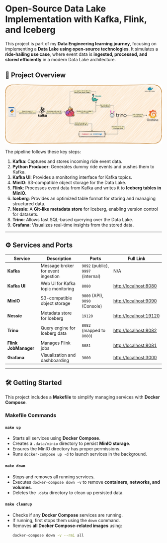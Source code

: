 # Open-Source Data Lake Implementation with Kafka, Flink, and Iceberg

This project is part of my **Data Engineering learning journey**, focusing on implementing a **Data Lake using open-source technologies**. It simulates a **ride-hailing use case**, where event data is **ingested, processed, and stored efficiently** in a modern Data Lake architecture.

## 🚀 Project Overview

![Data Flow](images/flow.png)

The pipeline follows these key steps:
1. **Kafka**: Captures and stores incoming ride event data.
2. **Python Producer**: Generates dummy ride events and pushes them to Kafka.
3. **Kafka UI**: Provides a monitoring interface for Kafka topics.
4. **MinIO**: S3-compatible object storage for the Data Lake.
5. **Flink**: Processes event data from Kafka and writes it to **Iceberg tables in MinIO**.
6. **Iceberg**: Provides an optimized table format for storing and managing structured data.
7. **Nessie**: A **Git-like metadata store** for Iceberg, enabling version control for datasets.
8. **Trino**: Allows fast SQL-based querying over the Data Lake.
9. **Grafana**: Visualizes real-time insights from the stored data.

---

## ⚙️ Services and Ports

| Service       | Description                                 | Ports | Full Link |
|--------------|---------------------------------------------|--------|------------|
| **Kafka**        | Message broker for event ingestion        | `9092` (public), `9997` (internal) | N/A |
| **Kafka UI**     | Web UI for Kafka topic monitoring        | `8080` | [http://localhost:8080](http://localhost:8080) |
| **MinIO**        | S3-compatible object storage             | `9000` (API), `9090` (Console) | [http://localhost:9090](http://localhost:9090) |
| **Nessie**       | Metadata store for Iceberg               | `19120` | [http://localhost:19120](http://localhost:19120) |
| **Trino**        | Query engine for Iceberg data            | `8082` (mapped to `8080`) | [http://localhost:8082](http://localhost:8082) |
| **Flink JobManager** | Manages Flink jobs                   | `8081` | [http://localhost:8081](http://localhost:8081) |
| **Grafana**      | Visualization and dashboarding           | `3000` | [http://localhost:3000](http://localhost:3000) |

---

## 🛠 Getting Started

This project includes a **Makefile** to simplify managing services with **Docker Compose**.

### Makefile Commands

#### `make up`
- Starts all services using **Docker Compose**.
- Creates a `.data/minio` directory to persist **MinIO storage**.
- Ensures the MinIO directory has proper permissions.
- Runs `docker-compose up -d` to launch services in the background.

#### `make down`
- Stops and removes all running services.
- Executes `docker-compose down -v` to remove **containers, networks, and volumes**.
- Deletes the `.data` directory to clean up persisted data.

#### `make cleanup`
- Checks if any **Docker Compose** services are running.
- If running, first stops them using the `down` command.
- Removes **all Docker Compose-related images** using:
  ```bash
  docker-compose down -v --rmi all
